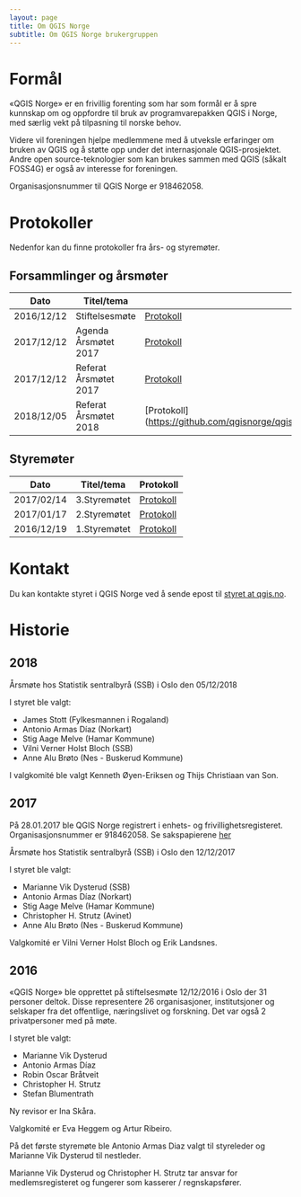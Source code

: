 ```yaml
---
layout: page
title: Om QGIS Norge
subtitle: Om QGIS Norge brukergruppen
---
```


# Formål
«QGIS Norge» er en frivillig forenting som har som formål er å spre kunnskap 
om og oppfordre til bruk av programvarepakken QGIS i Norge, med særlig vekt 
på tilpasning til norske behov.

Videre vil foreningen hjelpe medlemmene med å utveksle erfaringer 
om bruken av QGIS og å støtte opp under det internasjonale QGIS-prosjektet.
Andre open source-teknologier som kan brukes sammen med QGIS (såkalt FOSS4G) 
er også av interesse for foreningen.

Organisasjonsnummer til QGIS Norge er 918462058.

# Protokoller
Nedenfor kan du finne protokoller fra års- og styremøter.

## Forsammlinger og årsmøter

|Dato|Titel/tema|Protokoll|
|----|----------|---------|
|2016/12/12|Stiftelsesmøte|[Protokoll](https://github.com/qgisnorge/qgisnorge.github.io/blob/master/dokumenter/aarsmoeter/Stiftelsesmoete_QGIS_Norge.pdf)|
|2017/12/12|Agenda Årsmøtet 2017|[Protokoll](https://github.com/qgisnorge/qgisnorge.github.io/blob/master/dokumenter/aarsmoeter/Agenda_Aarsmoete_QGIS_Norge_2017.pdf)|
|2017/12/12|Referat Årsmøtet 2017|[Protokoll](https://github.com/qgisnorge/qgisnorge.github.io/blob/master/dokumenter/aarsmoeter/Referat_Aarsmøte_QGIS_Norge_2017.pdf)|
|2018/12/05|Referat Årsmøtet 2018|[Protokoll](https://github.com/qgisnorge/qgisnorge.github.io/blob/master/dokumenter/aarsmoeter/Referat_QGIS_Norge_aarsmoete_2018.pdf|

## Styremøter

|Dato|Titel/tema|Protokoll|
|----|----------|---------|
|2017/02/14|3.Styremøtet|[Protokoll](https://github.com/qgisnorge/qgisnorge.github.io/blob/master/dokumenter/styremoeter/2017_02_14_QGIS_Norge_Styremoete_0003.docx)|
|2017/01/17|2.Styremøtet|[Protokoll](https://github.com/qgisnorge/qgisnorge.github.io/blob/master/dokumenter/styremoeter/2017_01_17_QGIS_Norge_Styremoete_0002.docx)|
|2016/12/19|1.Styremøtet|[Protokoll](https://github.com/qgisnorge/qgisnorge.github.io/blob/master/dokumenter/styremoeter/2016_12_19_QGIS_Norge_Styremoete_0001.docx)|


# Kontakt
Du kan kontakte styret i QGIS Norge ved å sende epost til [styret at qgis.no](mailto:styret@qgis.no).

# Historie

## 2018

Årsmøte hos Statistik sentralbyrå (SSB) i Oslo den 05/12/2018

I styret ble valgt:

- James Stott (Fylkesmannen i Rogaland)
- Antonio Armas Díaz (Norkart)
- Stig Aage Melve (Hamar Kommune) 
- Vilni Verner Holst Bloch (SSB)
- Anne Alu Brøto (Nes - Buskerud Kommune)

I valgkomité ble valgt Kenneth Øyen-Eriksen og Thijs Christiaan van Son.

## 2017

På 28.01.2017 ble QGIS Norge registrert i enhets- og 
frivillighetsregisteret. Organisasjonsnummer er 918462058.
Se sakspapierene [her](https://github.com/qgisnorge/qgisnorge.github.io/blob/master/dokumenter/registrering/)

Årsmøte hos Statistik sentralbyrå (SSB) i Oslo den 12/12/2017

I styret ble valgt:

- Marianne Vik Dysterud (SSB)
- Antonio Armas Díaz (Norkart)
- Stig Aage Melve (Hamar Kommune) 
- Christopher H. Strutz (Avinet)
- Anne Alu Brøto (Nes - Buskerud Kommune)

Valgkomité er Vilni Verner Holst Bloch og Erik Landsnes.


## 2016

«QGIS Norge» ble opprettet på stiftelsesmøte 12/12/2016 
i Oslo der 31 personer deltok. Disse representere 26 organisasjoner, 
institutsjoner og selskaper fra det offentlige, næringslivet og forskning.
Det var også 2 privatpersoner med på møte. 

I styret ble valgt:

- Marianne Vik Dysterud
- Antonio Armas Díaz
- Robin Oscar Bråtveit
- Christopher H. Strutz
- Stefan Blumentrath

Ny revisor er Ina Skåra.

Valgkomité er Eva Heggem og Artur Ribeiro.

På det første styremøte ble Antonio Armas Diaz valgt til styreleder 
og Marianne Vik Dysterud til nestleder. 

Marianne Vik Dysterud og Christopher H. Strutz tar ansvar for 
medlemsregisteret og fungerer som kasserer / regnskapsfører.
